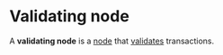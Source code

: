 # Validating node

A **validating node** is a [node](/en/blockchain/node) that [validates](/en/blockchain/transaction/transaction-validation) transactions.
